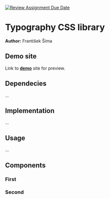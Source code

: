 [![Review Assignment Due Date](https://classroom.github.com/assets/deadline-readme-button-24ddc0f5d75046c5622901739e7c5dd533143b0c8e959d652212380cedb1ea36.svg)](https://classroom.github.com/a/zprwltzm)
# Typography CSS library
**Author:** František Šíma
## Demo site
Link to **[demo]([http://www.github.io](https://pslib-cz.github.io/2023-l4-web-typographic-library-FrantisekSima/))** site for preview.
## Dependecies
...
## Implementation
...
## Usage
...
## Components
### First
### Second
